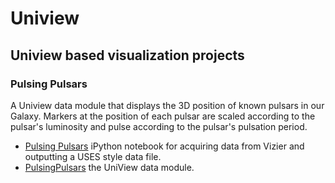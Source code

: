 Uniview
=======

<h2>Uniview based visualization projects</h2>
<h3>Pulsing Pulsars</h3>
A Uniview data module that displays the 3D position of known pulsars in our Galaxy. Markers at the position of each pulsar are scaled according to the pulsar's luminosity and pulse according to the pulsar's pulsation period.
<ul>
  <li>
    <a href=http://nbviewer.ipython.org/github/marksubbarao/Uniview/blob/master/Pulsing%20Pulsars.ipynb>Pulsing Pulsars</a> iPython notebook for acquiring data from Vizier and outputting a USES style data file.
  </li>
  <li>
    <a href=https://github.com/marksubbarao/Uniview/tree/master/PulsingPulsars>PulsingPulsars</a> the UniView data module.
  </li>
</ul>
